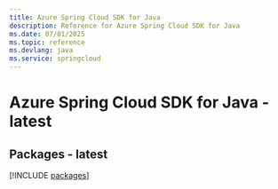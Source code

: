 ```yaml
---
title: Azure Spring Cloud SDK for Java
description: Reference for Azure Spring Cloud SDK for Java
ms.date: 07/01/2025
ms.topic: reference
ms.devlang: java
ms.service: springcloud
---
```

# Azure Spring Cloud SDK for Java - latest
## Packages - latest
[!INCLUDE [packages](spring-cloud-index.md)]